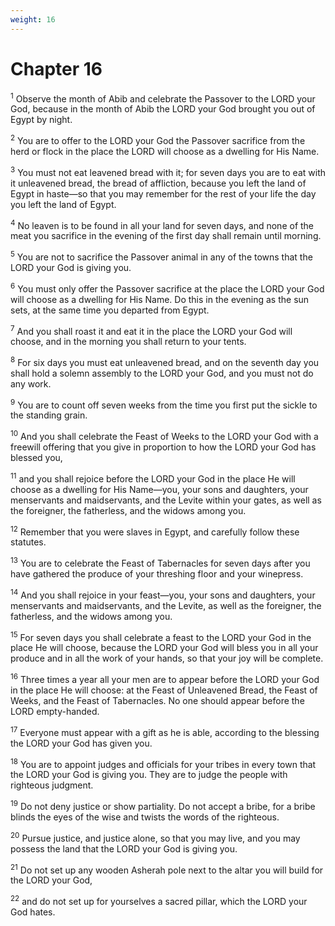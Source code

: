 ```yaml
---
weight: 16
---
```


# Chapter 16

<sup>1</sup> Observe the month of Abib and celebrate the Passover to the LORD your God, because in the month of Abib the LORD your God brought you out of Egypt by night. 

<sup>2</sup> You are to offer to the LORD your God the Passover sacrifice from the herd or flock in the place the LORD will choose as a dwelling for His Name. 

<sup>3</sup> You must not eat leavened bread with it; for seven days you are to eat with it unleavened bread, the bread of affliction, because you left the land of Egypt in haste—so that you may remember for the rest of your life the day you left the land of Egypt. 

<sup>4</sup> No leaven is to be found in all your land for seven days, and none of the meat you sacrifice in the evening of the first day shall remain until morning. 

<sup>5</sup> You are not to sacrifice the Passover animal in any of the towns that the LORD your God is giving you. 

<sup>6</sup> You must only offer the Passover sacrifice at the place the LORD your God will choose as a dwelling for His Name. Do this in the evening as the sun sets, at the same time you departed from Egypt. 

<sup>7</sup> And you shall roast it and eat it in the place the LORD your God will choose, and in the morning you shall return to your tents. 

<sup>8</sup> For six days you must eat unleavened bread, and on the seventh day you shall hold a solemn assembly to the LORD your God, and you must not do any work. 

<sup>9</sup> You are to count off seven weeks from the time you first put the sickle to the standing grain. 

<sup>10</sup> And you shall celebrate the Feast of Weeks to the LORD your God with a freewill offering that you give in proportion to how the LORD your God has blessed you, 

<sup>11</sup> and you shall rejoice before the LORD your God in the place He will choose as a dwelling for His Name—you, your sons and daughters, your menservants and maidservants, and the Levite within your gates, as well as the foreigner, the fatherless, and the widows among you. 

<sup>12</sup> Remember that you were slaves in Egypt, and carefully follow these statutes. 

<sup>13</sup> You are to celebrate the Feast of Tabernacles for seven days after you have gathered the produce of your threshing floor and your winepress. 

<sup>14</sup> And you shall rejoice in your feast—you, your sons and daughters, your menservants and maidservants, and the Levite, as well as the foreigner, the fatherless, and the widows among you. 

<sup>15</sup> For seven days you shall celebrate a feast to the LORD your God in the place He will choose, because the LORD your God will bless you in all your produce and in all the work of your hands, so that your joy will be complete. 

<sup>16</sup> Three times a year all your men are to appear before the LORD your God in the place He will choose: at the Feast of Unleavened Bread, the Feast of Weeks, and the Feast of Tabernacles. No one should appear before the LORD empty-handed. 

<sup>17</sup> Everyone must appear with a gift as he is able, according to the blessing the LORD your God has given you. 

<sup>18</sup> You are to appoint judges and officials for your tribes in every town that the LORD your God is giving you. They are to judge the people with righteous judgment. 

<sup>19</sup> Do not deny justice or show partiality. Do not accept a bribe, for a bribe blinds the eyes of the wise and twists the words of the righteous. 

<sup>20</sup> Pursue justice, and justice alone, so that you may live, and you may possess the land that the LORD your God is giving you. 

<sup>21</sup> Do not set up any wooden Asherah pole next to the altar you will build for the LORD your God, 

<sup>22</sup> and do not set up for yourselves a sacred pillar, which the LORD your God hates. 


